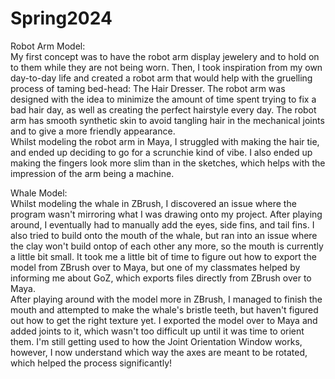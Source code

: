 # Spring2024
Robot Arm Model:   
My first concept was to have the robot arm display jewelery and to hold on to them while they are not being worn. Then, I took inspiration from my own day-to-day life and created a robot arm that would help with the gruelling process of taming bed-head: The Hair Dresser. The robot arm was designed with the idea to minimize the amount of time spent trying to fix a bad hair day, as well as creating the perfect hairstyle every day. The robot arm has smooth synthetic skin to avoid tangling hair in the mechanical joints and to give a more friendly appearance.  
Whilst modeling the robot arm in Maya, I struggled with making the hair tie, and ended up deciding to go for a scrunchie kind of vibe. I also ended up making the fingers look more slim than in the sketches, which helps with the impression of the arm being a machine.


Whale Model:   
Whilst modeling the whale in ZBrush, I discovered an issue where the program wasn't mirroring what I was drawing onto my project. After playing around, I eventually had to manually add the eyes, side fins, and tail fins. I also tried to build onto the mouth of the whale, but ran into an issue where the clay won't build ontop of each other any more, so the mouth is currently a little bit small. It took me a little bit of time to figure out how to export the model from ZBrush over to Maya, but one of my classmates helped by informing me about GoZ, which exports files directly from ZBrush over to Maya.   
After playing around with the model more in ZBrush, I managed to finish the mouth and attempted to make the whale's bristle teeth, but haven't figured out how to get the right texture yet. I exported the model over to Maya and added joints to it, which wasn't too difficult up until it was time to orient them. I'm still getting used to how the Joint Orientation Window works, however, I now understand which way the axes are meant to be rotated, which helped the process significantly! 
